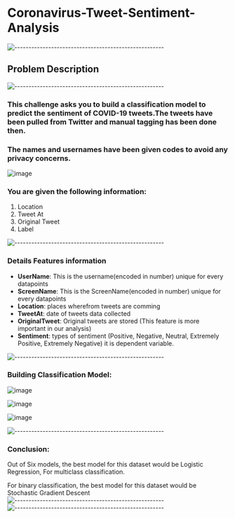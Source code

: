 # Coronavirus-Tweet-Sentiment-Analysis
<p> </p>

![-----------------------------------------------------](https://raw.githubusercontent.com/andreasbm/readme/master/assets/lines/rainbow.png)
 


## <b> Problem Description </b>
![-----------------------------------------------------](https://raw.githubusercontent.com/andreasbm/readme/master/assets/lines/rainbow.png)


### This challenge asks you to build a classification model to predict the sentiment of COVID-19 tweets.The tweets have been pulled from Twitter and manual tagging has been done  then.

### The names and usernames have been given codes to avoid any privacy concerns.

 
![image](https://encrypted-tbn0.gstatic.com/images?q=tbn:ANd9GcTPg12Ez2oI-87SqNNpJQxE6NZI0SpbKC4iTQ&usqp=CAU)


### You are given the following information:
1. Location
2. Tweet At
3. Original Tweet
4. Label

<p> </p>

![-----------------------------------------------------](https://raw.githubusercontent.com/andreasbm/readme/master/assets/lines/rainbow.png)
### **Details Features information**

* **UserName**: This is the username(encoded in number) unique for every datapoints
* **ScreenName**: This is the ScreenName(encoded in number) unique for every datapoints
* **Location**: places wherefrom tweets are comming
* **TweetAt**: date of tweets data collected
* **OriginalTweet**: Original tweets are stored (This feature is more important in our analysis)
* **Sentiment**: types of sentiment (Positive, Negative, Neutral, Extremely Positive, Extremely Negative) it is dependent variable.

![-----------------------------------------------------](https://raw.githubusercontent.com/andreasbm/readme/master/assets/lines/rainbow.png)

### **Building Classification Model**:

![image](https://media.springernature.com/full/springer-static/image/art%3A10.1038%2Fs41598-021-98396-9/MediaObjects/41598_2021_98396_Fig1_HTML.png)
 
![image](https://ars.els-cdn.com/content/image/1-s2.0-S156849462030692X-gr3a.jpg)

![image](https://pub.mdpi-res.com/epidemiologia/epidemiologia-02-00024/article_deploy/html/images/epidemiologia-02-00024-g001-550.jpg?1628144118)

![-----------------------------------------------------](https://raw.githubusercontent.com/andreasbm/readme/master/assets/lines/rainbow.png)


### **Conclusion**:

 

Out of Six models, the best model for this dataset would be Logistic Regression, For multiclass classification.

For binary classification, the best model for this dataset would be Stochastic Gradient Descent
![-----------------------------------------------------](https://raw.githubusercontent.com/andreasbm/readme/master/assets/lines/rainbow.png)
![-----------------------------------------------------](https://raw.githubusercontent.com/andreasbm/readme/master/assets/lines/rainbow.png)


